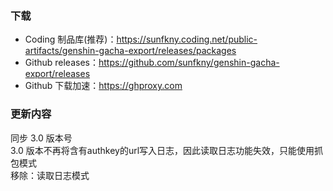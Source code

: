 ### 下载
 - Coding 制品库(推荐)：https://sunfkny.coding.net/public-artifacts/genshin-gacha-export/releases/packages
 - Github releases：https://github.com/sunfkny/genshin-gacha-export/releases
 - Github 下载加速：https://ghproxy.com

### 更新内容
同步 3.0 版本号  
3.0 版本不再将含有authkey的url写入日志，因此读取日志功能失效，只能使用抓包模式  
移除：读取日志模式  